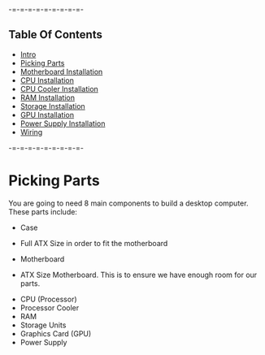 -=-=-=-=-=-=-=-=-=-

Table Of Contents
-------------------
* [Intro](./README.md)
* [Picking Parts](./parts.md)
* [Motherboard Installation](./mobo.md)
* [CPU Installation](./cpu.md)
* [CPU Cooler Installation](./cooler.md)
* [RAM Installation](./ram.md)
* [Storage Installation](./storage.md)
* [GPU Installation](./gpu.md)
* [Power Supply Installation](./psu.md)
* [Wiring](./wiring.md)

-=-=-=-=-=-=-=-=-=-

Picking Parts
=============

You are going to need 8 main components to build a desktop computer. These parts include:
* Case
- Full ATX Size in order to fit the motherboard
* Motherboard
- ATX Size Motherboard. This is to ensure we have enough room for our parts.
* CPU (Processor)
* Processor Cooler
* RAM
* Storage Units
* Graphics Card (GPU)
* Power Supply

